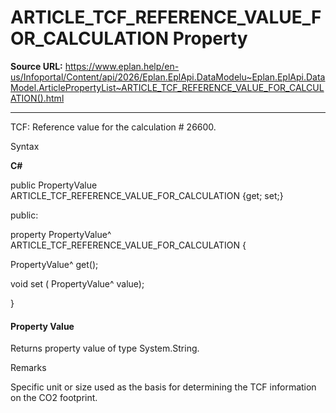 # ARTICLE_TCF_REFERENCE_VALUE_FOR_CALCULATION Property

**Source URL:** https://www.eplan.help/en-us/Infoportal/Content/api/2026/Eplan.EplApi.DataModelu~Eplan.EplApi.DataModel.ArticlePropertyList~ARTICLE_TCF_REFERENCE_VALUE_FOR_CALCULATION().html

---

TCF: Reference value for the calculation # 26600.

Syntax

**C#**



public PropertyValue ARTICLE_TCF_REFERENCE_VALUE_FOR_CALCULATION {get; set;}

public:

property PropertyValue^ ARTICLE_TCF_REFERENCE_VALUE_FOR_CALCULATION {

   PropertyValue^ get();

   void set (    PropertyValue^ value);

}


#### Property Value

Returns property value of type System.String.

Remarks

Specific unit or size used as the basis for determining the TCF information on the CO2 footprint.
